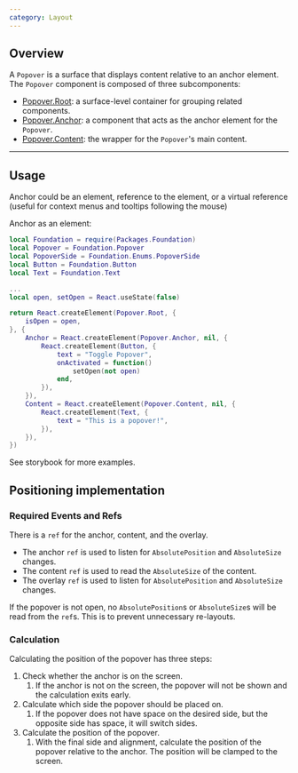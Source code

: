 ```yaml
---
category: Layout
---
```


## Overview

A `Popover` is a surface that displays content relative to an anchor element. The `Popover` component is composed of three subcomponents:

- [Popover.Root](#root): a surface-level container for grouping related components.
- [Popover.Anchor](#anchor): a component that acts as the anchor element for the `Popover`.
- [Popover.Content](#content): the wrapper for the `Popover`'s main content.

---

## Usage

Anchor could be an element, reference to the element, or a virtual reference (useful for context menus and tooltips following the mouse)

Anchor as an element:
```lua
local Foundation = require(Packages.Foundation)
local Popover = Foundation.Popover
local PopoverSide = Foundation.Enums.PopoverSide
local Button = Foundation.Button
local Text = Foundation.Text

...
local open, setOpen = React.useState(false)

return React.createElement(Popover.Root, {
    isOpen = open,
}, {
    Anchor = React.createElement(Popover.Anchor, nil, {
        React.createElement(Button, {
            text = "Toggle Popover",
            onActivated = function()
                setOpen(not open)
            end,
        }),
    }),
    Content = React.createElement(Popover.Content, nil, {
        React.createElement(Text, {
            text = "This is a popover!",
        }),
    }),
})
```

See storybook for more examples.

## Positioning implementation

### Required Events and Refs

There is a `ref` for the anchor, content, and the overlay.

- The anchor `ref` is used to listen for `AbsolutePosition` and `AbsoluteSize` changes.
- The content `ref` is used to read the `AbsoluteSize` of the content.
- The overlay `ref` is used to listen for `AbsolutePosition` and `AbsoluteSize` changes.

If the popover is not open, no `AbsolutePosition`s or `AbsoluteSize`s will be read from the `ref`s. This is to prevent unnecessary re-layouts.

### Calculation

Calculating the position of the popover has three steps:

1. Check whether the anchor is on the screen.
   1. If the anchor is not on the screen, the popover will not be shown and the calculation exits early.
2. Calculate which side the popover should be placed on.
   1. If the popover does not have space on the desired side, but the opposite side has space, it will switch sides.
3. Calculate the position of the popover.
   1. With the final side and alignment, calculate the position of the popover relative to the anchor. The position will be clamped to the screen.
